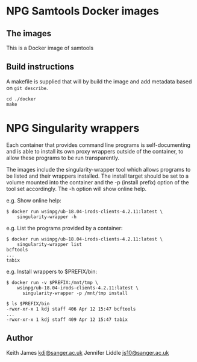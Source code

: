# NPG Samtools Docker images

## The images ##

This is a Docker image of samtools

## Build instructions ##

A makefile is supplied that will by build the image and add
metadata based on `git describe`.

    cd ./docker
    make

# NPG Singularity wrappers

Each container that provides command line programs is self-documenting
and is able to install its own proxy wrappers outside of the container,
to allow these programs to be run transparently.

The images include the singularity-wrapper tool which allows programs to
be listed and their wrappers installed. The install target should be set
to a volume mounted into the container and the -p (install prefix) option
of the tool set accordingly. The -h option will show online help.

e.g. Show online help:

    $ docker run wsinpg/ub-18.04-irods-clients-4.2.11:latest \
        singularity-wrapper -h

e.g. List the programs provided by a container:

    $ docker run wsinpg/ub-18.04-irods-clients-4.2.11:latest \
        singularity-wrapper list
    bcftools
    ...
    tabix

e.g. Install wrappers to $PREFIX/bin:

    $ docker run -v $PREFIX:/mnt/tmp \
        wsinpg/ub-18.04-irods-clients-4.2.11:latest \
          singularity-wrapper -p /mnt/tmp install

    $ ls $PREFIX/bin
    -rwxr-xr-x 1 kdj staff 406 Apr 12 15:47 bcftools
    ...
    -rwxr-xr-x 1 kdj staff 409 Apr 12 15:47 tabix


## Author

Keith James kdj@sanger.ac.uk
Jennifer Liddle js10@sanger.ac.uk
